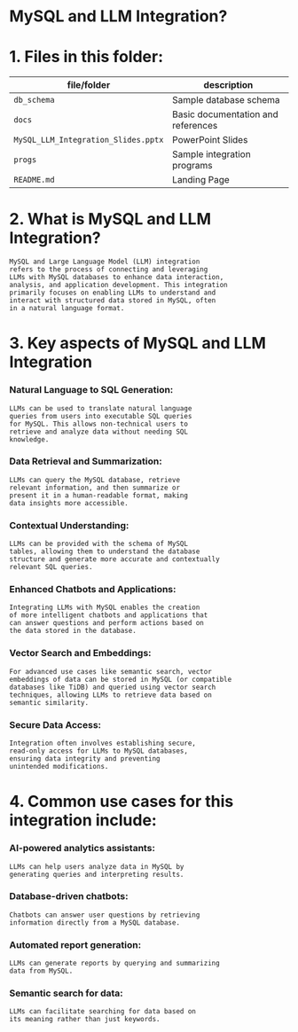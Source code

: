 
# MySQL and LLM Integration?

# 1. Files in this folder:

file/folder   | description
------------- | -------------| 
| `db_schema` | Sample database schema |
| `docs`      | Basic documentation and references|
|`MySQL_LLM_Integration_Slides.pptx` | PowerPoint Slides |
| `progs` | Sample integration programs|
| `README.md` | Landing Page |

# 2. What is MySQL and LLM Integration?

	MySQL and Large Language Model (LLM) integration 
	refers to the process of connecting and leveraging 
	LLMs with MySQL databases to enhance data interaction, 
	analysis, and application development. This integration 
	primarily focuses on enabling LLMs to understand and 
	interact with structured data stored in MySQL, often 
	in a natural language format.

# 3. Key aspects of MySQL and LLM Integration

### Natural Language to SQL Generation:
	LLMs can be used to translate natural language 
	queries from users into executable SQL queries 
	for MySQL. This allows non-technical users to 
	retrieve and analyze data without needing SQL 
	knowledge.

### Data Retrieval and Summarization:
	LLMs can query the MySQL database, retrieve 
	relevant information, and then summarize or 
	present it in a human-readable format, making 
	data insights more accessible.

### Contextual Understanding:
	LLMs can be provided with the schema of MySQL 
	tables, allowing them to understand the database 
	structure and generate more accurate and contextually 
	relevant SQL queries.

### Enhanced Chatbots and Applications:
	Integrating LLMs with MySQL enables the creation 
	of more intelligent chatbots and applications that 
	can answer questions and perform actions based on 
	the data stored in the database.

### Vector Search and Embeddings:
	For advanced use cases like semantic search, vector 
	embeddings of data can be stored in MySQL (or compatible 
	databases like TiDB) and queried using vector search 
	techniques, allowing LLMs to retrieve data based on 
	semantic similarity.

### Secure Data Access:
	Integration often involves establishing secure, 
	read-only access for LLMs to MySQL databases, 
	ensuring data integrity and preventing 
	unintended modifications.

# 4. Common use cases for this integration include:

### AI-powered analytics assistants:
	LLMs can help users analyze data in MySQL by 
	generating queries and interpreting results.

### Database-driven chatbots:
	Chatbots can answer user questions by retrieving 
	information directly from a MySQL database.

### Automated report generation:
	LLMs can generate reports by querying and summarizing 
	data from MySQL.

### Semantic search for data:
	LLMs can facilitate searching for data based on 
	its meaning rather than just keywords.
